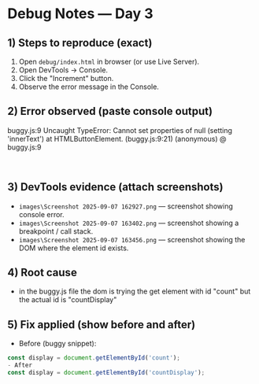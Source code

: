 # Debug Notes — Day 3

## 1) Steps to reproduce (exact)
1. Open `debug/index.html` in browser (or use Live Server).
2. Open DevTools → Console.
3. Click the "Increment" button.
4. Observe the error message in the Console.

## 2) Error observed (paste console output)
buggy.js:9 Uncaught TypeError: Cannot set properties of null (setting 'innerText')
    at HTMLButtonElement.<anonymous> (buggy.js:9:21)
(anonymous)	@	buggy.js:9

﻿

## 3) DevTools evidence (attach screenshots)
- `images\Screenshot 2025-09-07 162927.png` — screenshot showing console error.
- `images\Screenshot 2025-09-07 163402.png` — screenshot showing a breakpoint / call stack.
- `images\Screenshot 2025-09-07 163456.png` — screenshot showing the DOM where the element id exists.

## 4) Root cause
- in the buggy.js file the dom is trying the get element with id "count" but the actual id is "countDisplay"

## 5) Fix applied (show before and after)
- Before (buggy snippet):
```js
const display = document.getElementById('count');
- After 
const display = document.getElementById('countDisplay');

